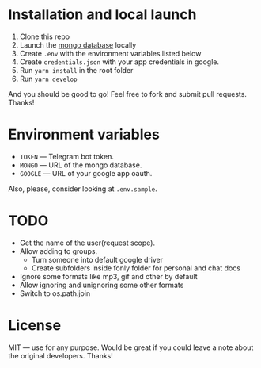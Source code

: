 # Installation and local launch

1. Clone this repo
2. Launch the [mongo database](https://www.mongodb.com/) locally
3. Create `.env` with the environment variables listed below
4. Create `credentials.json` with your app credentials in google.
4. Run `yarn install` in the root folder
5. Run `yarn develop`

And you should be good to go! Feel free to fork and submit pull requests. Thanks!

# Environment variables

- `TOKEN` — Telegram bot token.
- `MONGO` — URL of the mongo database.
- `GOOGLE` — URL of your google app oauth.

Also, please, consider looking at `.env.sample`.

# TODO

* Get the name of the user(request scope).
* Allow adding to groups.
  * Turn someone into default google driver
  * Create subfolders inside fonly folder for personal and chat docs
* Ignore some formats like mp3, gif and other by default
* Allow ignoring and unignoring some other formats
* Switch to os.path.join

# License

MIT — use for any purpose. Would be great if you could leave a note about the original developers. Thanks!

